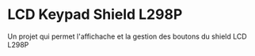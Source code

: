  LCD Keypad Shield L298P
=======

Un projet qui permet l'affichache et la gestion des boutons du shield LCD L298P
